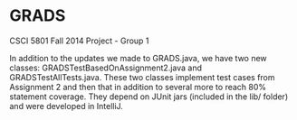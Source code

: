 GRADS
=====

CSCI 5801 Fall 2014 Project - Group 1

In addition to the updates we made to GRADS.java, we have two new classes: GRADSTestBasedOnAssignment2.java and GRADSTestAllTests.java. These two classes implement test cases from Assignment 2 and then that in addition to several more to reach 80% statement coverage. They depend on JUnit jars (included in the lib/ folder) and were developed in IntelliJ.
